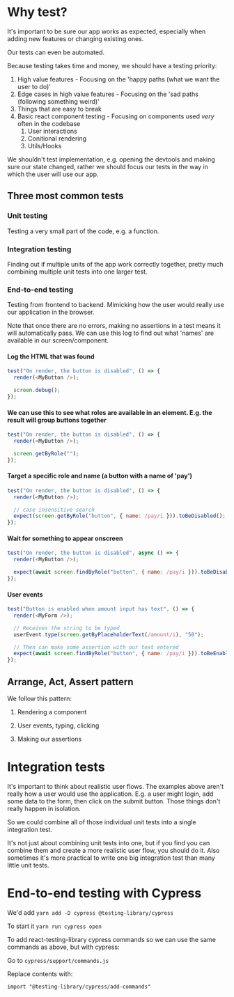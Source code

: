 # Why test?

It's important to be sure our app works as expected, especially when adding new features or changing existing ones.

Our tests can even be automated.

Because testing takes time and money, we should have a testing priority:

1. High value features - Focusing on the 'happy paths (what we want the user to do)'
2. Edge cases in high value features - Focusing on the 'sad paths (following something weird)'
3. Things that are easy to break
4. Basic react component testing - Focusing on components used _very_ often in the codebase
   1. User interactions
   2. Conitional rendering
   3. Utils/Hooks

We shouldn't test implementation, e.g. opening the devtools and making sure our state changed, rather we should focus our tests in the way in which the user will use our app.

## Three most common tests

### Unit testing

Testing a very small part of the code, e.g. a function.

### Integration testing

Finding out if multiple units of the app work correctly together, pretty much combining multiple unit tests into one larger test.

### End-to-end testing

Testing from frontend to backend. Mimicking how the user would really use our application in the browser.

Note that once there are no errors, making no assertions in a test means it will automatically pass.
We can use this log to find out what 'names' are available in our screen/component.

#### Log the HTML that was found

```js
test("On render, the button is disabled", () => {
  render(<MyButton />);

  screen.debug();
});
```

#### We can use this to see what roles are available in an element. E.g. the result will group buttons together

```js
test("On render, the button is disabled", () => {
  render(<MyButton />);

  screen.getByRole("");
});
```

#### Target a specific role and name (a button with a name of 'pay')

```js
test("On render, the button is disabled", () => {
  render(<MyButton />);

  // case insensitive search
  expect(screen.getByRole("button", { name: /pay/i })).toBeDisabled();
});
```

#### Wait for something to appear onscreen

```js
test("On render, the button is disabled", async () => {
  render(<MyButton />);

  expect(await screen.findByRole("button", { name: /pay/i })).toBeDisabled();
});
```

#### User events

```js
test("Button is enabled when amount input has text", () => {
  render(<MyForm />);

  // Receives the string to be typed
  userEvent.type(screen.getByPlaceholderText(/amount/i), "50");

  // Then can make some assertion with our text entered
  expect(await screen.findByRole("button", { name: /pay/i })).toBeEnabled();
});
```

## Arrange, Act, Assert pattern

We follow this pattern:

1. Rendering a component

2. User events, typing, clicking

3. Making our assertions

# Integration tests

It's important to think about realistic user flows. The examples above aren't really how a user would use the application. E.g. a user might login, add some data to the form, then click on the submit button. Those things don't really happen in isolation.

So we could combine all of those individual unit tests into a single integration test.

It's not just about combining unit tests into one, but if you find you can combine them and create a more realistic user flow, you should do it. Also sometimes it's more practical to write one big integration test than many little unit tests.

# End-to-end testing with Cypress

We'd add `yarn add -D cypress @testing-library/cypress`

To start it `yarn run cypress open`

To add react-testing-library cypress commands so we can use the same commands as above, but with cypress:

Go to `cypress/support/commands.js`

Replace contents with:

`import "@testing-library/cypress/add-commands"`
